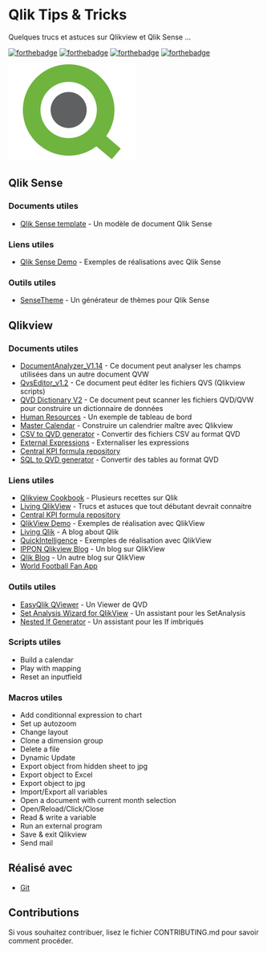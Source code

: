 # Qlik Tips & Tricks

Quelques trucs et astuces sur Qlikview et Qlik Sense ...

[![forthebadge](https://forthebadge.com/images/badges/you-didnt-ask-for-this.svg)](http://forthebadge.com) [![forthebadge](https://forthebadge.com/images/badges/contains-technical-debt.svg)](http://forthebadge.com)  [![forthebadge](https://forthebadge.com/images/badges/check-it-out.svg)](http://forthebadge.com)  [![forthebadge](https://forthebadge.com/images/badges/built-with-love.svg)](http://forthebadge.com)

![Qlik](./images/qlik-logo-256.png)

## Qlik Sense

### Documents utiles

* [Qlik Sense template](./qvf/template.qvf) - Un modèle de document Qlik Sense

### Liens utiles

* [Qlik Sense Demo](https://demos.qlik.com/qliksense) - Exemples de réalisations avec Qlik Sense

### Outils utiles

* [SenseTheme](https://sensetheme.com/) - Un générateur de thèmes pour Qlik Sense

## Qlikview

### Documents utiles

* [DocumentAnalyzer_V1.14](./qvw/DocumentAnalyzer_V1.14.qvw) - Ce document peut analyser les champs utilisées dans un autre document QVW 
* [QvsEditor_v1.2](./qvw/QvsEditor_v1.2.qvw) - Ce document peut éditer les fichiers QVS (Qlikview scripts)
* [QVD Dictionary V2](./qvw/QVD_Dictionary_V2.qvw) - Ce document peut scanner les fichiers QVD/QVW pour construire un dictionnaire de données
* [Human Resources](./qvw/Human_Resources.qvw) - Un exemple de tableau de bord
* [Master Calendar](./qvw/qlik-calendar.qvw) - Construire un calendrier maître avec Qlikview
* [CSV to QVD generator](./qvw/convert_csv_to_qvd.qvw) - Convertir des fichiers CSV au format QVD
* [External Expressions](./qvw/external_expressions.qvw) - Externaliser les expressions
* [Central KPI formula repository](./qvw/kpi_formula_generator.qvw)
* [SQL to QVD generator](./qvw/qvd_generator.qvw) - Convertir des tables au format QVD

### Liens utiles

* [Qlikview Cookbook](https://qlikviewcookbook.com/) - Plusieurs recettes sur Qlik
* [Living QlikView](http://livingqlikview.com/19-tips-all-qlikview-beginners-must-know/) - Trucs et astuces que tout débutant devrait connaitre
* [Central KPI formula repository](https://community.qlik.com/t5/Deployment-Framework/Central-KPI-Formula-Repository-solution/td-p/1478681)
* [QlikView Demo](https://demos.qlik.com/qlikview) - Exemples de réalisation avec QlikView
* [Living Qlik](http://livingqlikview.com/) - A blog about Qlik
* [QuickIntelligence](https://www.quickintelligence.co.uk/examples/) - Exemples de réalisation avec QlikView
* [IPPON Qlikview Blog](https://blog.ipponservices.com/) - Un blog sur QlikView
* [Qlik Blog](http://www.qlikblog.at/) - Un autre blog sur QlikView
* [World Football Fan App](https://eu-b.demo.qlik.com/QvAJAXZfc/opendoc.htm?document=qvdocs/Choose%20Your%20Champion.qvw&sourceID1=mkto-2014-H1-World-Football)

### Outils utiles

* [EasyQlik QViewer](https://www.easyqlik.com/) - Un Viewer de QVD
* [Set Analysis Wizard for QlikView](http://tools.qlikblog.at/SetAnalysisWizard/QlikView-SetAnalysis_Wizard_and_Generator.aspx?sa=) - Un assistant pour les SetAnalysis
* [Nested If Generator](http://www.qlikblog.at/tools/Nested-If-Generator.html) - Un assistant pour les If imbriqués

### Scripts utiles

* Build a calendar
* Play with mapping
* Reset an inputfield

### Macros utiles

* Add conditionnal expression to chart
* Set up autozoom
* Change layout 
* Clone a dimension group
* Delete a file
* Dynamic Update
* Export object from hidden sheet to jpg
* Export object to Excel
* Export object to jpg
* Import/Export all variables
* Open a document with current month selection
* Open/Reload/Click/Close
* Read & write a variable
* Run an external program
* Save & exit Qlikview
* Send mail

## Réalisé avec

* [Git](https://git-scm.com)

## Contributions

Si vous souhaitez contribuer, lisez le fichier CONTRIBUTING.md pour savoir comment procéder.
